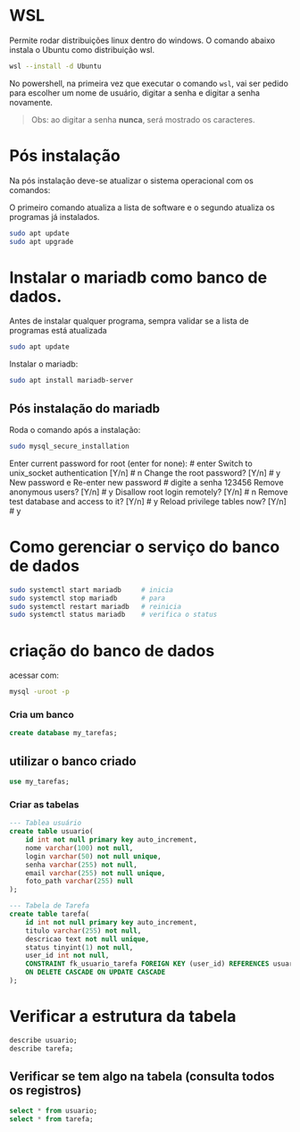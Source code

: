 # WSL
Permite rodar distribuições linux dentro do windows.
O comando abaixo instala o Ubuntu como distribuição wsl.
```bash
wsl --install -d Ubuntu
```
No powershell, na primeira vez que executar o comando `wsl`,
vai ser pedido para escolher um nome de usuário, digitar a senha e digitar a senha novamente.

> Obs: ao digitar a senha **nunca**, será mostrado os caracteres.

# Pós instalação 
Na pós instalação deve-se atualizar o sistema operacional com os comandos:

O primeiro comando atualiza a lista de software e o segundo atualiza os programas já instalados.

```bash
sudo apt update
sudo apt upgrade
```

# Instalar o mariadb como banco de dados.

Antes de instalar qualquer programa, sempra validar se a lista de programas está atualizada

```bash
sudo apt update
```

Instalar o mariadb:
```bash
sudo apt install mariadb-server
```
## Pós instalação do mariadb
Roda o comando após a instalação:
```bash
sudo mysql_secure_installation
```
Enter current password for root (enter for none):  # enter
Switch to unix_socket authentication [Y/n]         # n
Change the root password? [Y/n]                    # y
New password e Re-enter new password               # digite a senha 123456
Remove anonymous users? [Y/n]                      # y
Disallow root login remotely? [Y/n]                # n
Remove test database and access to it? [Y/n]       # y
Reload privilege tables now? [Y/n]                 # y

# Como gerenciar o serviço do banco de dados
```bash
sudo systemctl start mariadb     # inicia
sudo systemctl stop mariadb      # para
sudo systemctl restart mariadb   # reinicia
sudo systemctl status mariadb    # verifica o status
```

# criação do banco de dados
acessar com: 
```bash
mysql -uroot -p
```

### Cria um banco
```sql
create database my_tarefas;
```

## utilizar o banco criado
```sql
use my_tarefas;
```

### Criar as tabelas

```sql
--- Tablea usuário
create table usuario(
    id int not null primary key auto_increment,
    nome varchar(100) not null,
    login varchar(50) not null unique,
    senha varchar(255) not null,
    email varchar(255) not null unique,
    foto_path varchar(255) null
);

--- Tabela de Tarefa
create table tarefa(
    id int not null primary key auto_increment,
    titulo varchar(255) not null,
    descricao text not null unique,
    status tinyint(1) not null,
    user_id int not null,
    CONSTRAINT fk_usuario_tarefa FOREIGN KEY (user_id) REFERENCES usuario(id)
    ON DELETE CASCADE ON UPDATE CASCADE
);
```

# Verificar a estrutura da tabela

```sql
describe usuario;
describe tarefa;
```

## Verificar se tem algo na tabela (consulta todos os registros)

```sql
select * from usuario;
select * from tarefa;
```